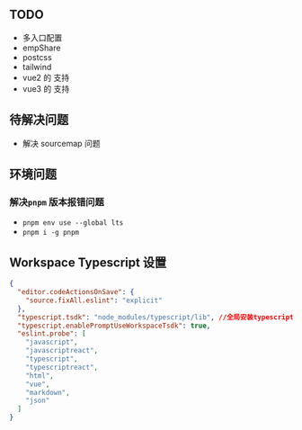 ## TODO
+ 多入口配置
+ empShare
+ postcss
+ tailwind
+ vue2 的 支持
+ vue3 的 支持

## 待解决问题
+ 解决 sourcemap 问题 

## 环境问题 
### 解决`pnpm` 版本报错问题 
+ `pnpm env use --global lts`
+ `pnpm i -g pnpm`

## Workspace Typescript 设置 
```json
{
  "editor.codeActionsOnSave": {
    "source.fixAll.eslint": "explicit"
  },
  "typescript.tsdk": "node_modules/typescript/lib", //全局安装typescript 其他都根据 根目录进行
  "typescript.enablePromptUseWorkspaceTsdk": true,
  "eslint.probe": [
    "javascript",
    "javascriptreact",
    "typescript",
    "typescriptreact",
    "html",
    "vue",
    "markdown",
    "json"
  ]
}

```